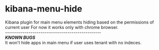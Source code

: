 # kibana-menu-hide
Kibana plugin for main menu elements hiding based on the permissions of current user
For now it works only with chrome browser.<br>
-------------------------------------------------<br>
***KNOWN BUGS***<br>
It won't hide apps in main menu if user uses tenant with no indeces.
